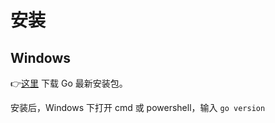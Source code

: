 # 安装

## Windows

👉[这里](https://golang.org/doc/install) 下载 Go 最新安装包。

安装后，Windows 下打开 cmd 或 powershell，输入 `go version`

